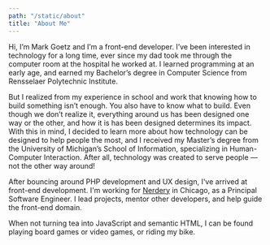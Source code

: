 ```yaml
---
path: "/static/about"
title: "About Me"
---
```


Hi, I’m Mark Goetz and I’m a front-end developer. I’ve been interested in technology for a long time, ever since my dad took me through the computer room at the hospital he worked at. I learned programming at an early age, and earned my Bachelor’s degree in Computer Science from Rensselaer Polytechnic Institute.

But I realized from my experience in school and work that knowing how to build something isn’t enough. You also have to know what to build. Even though we don’t realize it, everything around us has been designed one way or the other, and how it is has been designed determines its impact. With this in mind, I decided to learn more about how technology can be designed to help people the most, and I received my Master’s degree from the University of Michigan’s School of Information, specializing in Human-Computer Interaction. After all, technology was created to serve people — not the other way around!

After bouncing around PHP development and UX design, I've arrived at front-end development.  I'm working for [Nerdery](https://nerdery.com) in Chicago, as a Principal Software Engineer.  I lead projects, mentor other developers, and help guide the front-end domain. 

When not turning tea into JavaScript and semantic HTML, I can be found playing board games or video games, or riding my bike.

